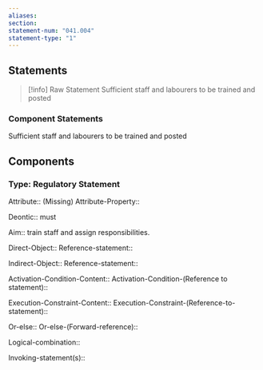 ```yaml
---
aliases: 
section: 
statement-num: "041.004"
statement-type: "1"
---
```

## Statements 
> [!info] Raw Statement
> Sufficient staff and labourers to be trained and posted 
> 

### Component Statements
Sufficient staff and labourers to be trained and posted 
## Components
### Type: Regulatory Statement
Attribute:: (Missing)
Attribute-Property::

Deontic:: must

Aim:: train staff and assign responsibilities.

Direct-Object::
	Reference-statement::

Indirect-Object::
	Reference-statement::

Activation-Condition-Content::
	Activation-Condition-(Reference to statement)::

Execution-Constraint-Content::
	Execution-Constraint-(Reference-to-statement)::

Or-else::
	Or-else-(Forward-reference)::

Logical-combination::

Invoking-statement(s)::
